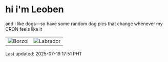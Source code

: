 # hi i'm Leoben

and i like dogs—so have some random dog pics that change whenever my CRON feels like it

|  |  |
|--------|----------|
| ![Borzoi](https://random-dog-vercel.vercel.app/api/random-borzoi?v=1752918694) | ![Labrador](https://random-dog-vercel.vercel.app/api/random-labrador?v=1752918694) |

Last updated: 2025-07-19 17:51 PHT
